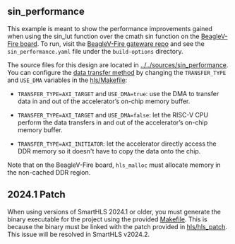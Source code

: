 ## sin_performance

This example is meant to show the performance improvements gained when using the sin_lut function over the cmath sin function on the [BeagleV-Fire board](https://www.beagleboard.org/boards/beaglev-fire). To run, visit the [BeagleV-Fire gateware repo](https://openbeagle.org/beaglev-fire/gateware) and see the `sin_performance.yaml` file under the `build-options` directory. 

The source files for this design are located in [../../sources/sin_performance](../../sources/sin_performance). You can configure the [data transfer method](https://onlinedocs.microchip.com/v2/keyword-lookup?keyword=hls_data_transfer&redirect=true&version=latest) by changing the `TRANSFER_TYPE` and `USE_DMA` variables in the [hls/Makefile](hls/Makefile):  

* `TRANSFER_TYPE=AXI_TARGET` and `USE_DMA=true`: use the DMA to transfer data in and out of the accelerator’s on-chip memory buffer. 

* `TRANSFER_TYPE=AXI_TARGET` and `USE_DMA=false`: let the RISC-V CPU perform the data transfers in and out of the accelerator’s on-chip memory buffer. 

* `TRANSFER_TYPE=AXI_INITIATOR`: let the accelerator directly access the DDR memory so it doesn't have to copy the data onto the chip. 

Note that on the BeagleV-Fire board, `hls_malloc` must allocate memory in the non-cached DDR region.

## 2024.1 Patch
When using versions of SmartHLS 2024.1 or older, you must generate the binary executable for the project using the provided [Makefile](Makefile). This is because the binary must be linked with the patch provided in [hls/hls_patch](hls/hls_patch). This issue will be resolved in SmartHLS v2024.2.
